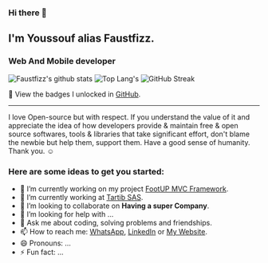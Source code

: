 ### Hi there 👋
## I'm Youssouf alias Faustfizz. 
### Web And Mobile developer 


![Faustfizz's github stats](https://github-readme-stats.vercel.app/api?username=faustfizz&show_icons=true&count_private=true&include_all_commits=true&theme=transparent&hide=contribs)
![Top Lang's](https://github-readme-stats.vercel.app/api/top-langs/?username=faustfizz&theme=transparent)
![GitHub Streak](https://github-readme-streak-stats.herokuapp.com?user=faustfizz&theme=transparent)

🔖 View the badges I unlocked in [GitHub](https://github.com/faustfizz?tab=achievements).

---
I love Open-source but with respect. If you understand the value of it and appreciate the idea of how developers provide & maintain free & open source softwares,
tools & libraries that take significant effort, don't blame the newbie but help them, support them. Have a good sense of humanity. Thank you. ☺️

### Here are some ideas to get you started:

- 🔭 I’m currently working on my project [FootUP MVC Framework](https://github.com/faustfizz/footup).
- 🌱 I’m currently working at [Tartib SAS](https://Tartib.co).
- 👯 I’m looking to collaborate on **Having a super Company**.
- 🤔 I’m looking for help with ...
- 💬 Ask me about coding, solving problems and friendships.
- 📫 How to reach me: [WhatsApp](https://wa.me/message/3QYJM7FY3FTHL1), [LinkedIn](https://LinkedIn.com/in/faustfizz) or [My Website](https://faustfizz.slashz.net).
- 😄 Pronouns: ...
- ⚡ Fun fact: ...
